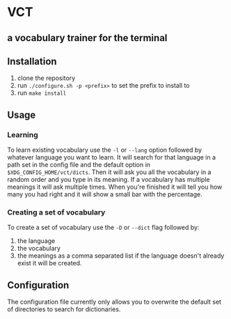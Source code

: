 # VCT
## a vocabulary trainer for the terminal

## Installation
1. clone the repository
2. run `./configure.sh -p <prefix>` to set the prefix to install to
3. run `make install`

## Usage
### Learning
To learn existing vocabulary use the `-l` or `--lang` option followed by whatever language you want to learn.
It will search for that language in a path set in the config file and the default option in `$XDG_CONFIG_HOME/vct/dicts`.
Then it will ask you all the vocabulary in a random order and you type in its meaning.
If a vocabulary has multiple meanings it will ask multiple times.
When you're finished it will tell you how many you had right and it will show a small bar with the percentage.

### Creating a set of vocabulary
To create a set of vocabulary use the `-D` or `--dict` flag followed by:
1. the language
2. the vocabulary
3. the meanings as a comma separated list
if the language doesn't already exist it will be created.

## Configuration
The configuration file currently only allows you to overwrite the default set of directories
to search for dictionaries.
